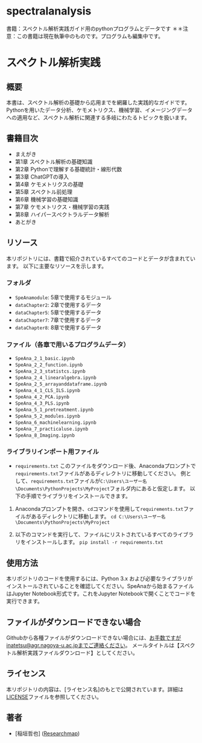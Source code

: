 # spectralanalysis
書籍：スペクトル解析実践ガイド用のpythonプログラムとデータです
＊＊注意：この書籍は現在執筆中のものです。プログラムも編集中です。
# スペクトル解析実践

## 概要
本書は、スペクトル解析の基礎から応用までを網羅した実践的なガイドです。
Pythonを用いたデータ分析、ケモメトリクス、機械学習、イメージングデータへの適用など、スペクトル解析に関連する多岐にわたるトピックを扱います。

## 書籍目次
- まえがき
- 第1章 スペクトル解析の基礎知識
- 第2章 Pythonで理解する基礎統計・線形代数
- 第3章 ChatGPTの導入
- 第4章 ケモメトリクスの基礎
- 第5章 スペクトル前処理
- 第6章 機械学習の基礎知識
- 第7章 ケモメトリクス・機械学習の実践
- 第8章 ハイパースぺクトラルデータ解析
- あとがき

## リソース
本リポジトリには、書籍で紹介されているすべてのコードとデータが含まれています。
以下に主要なリソースを示します。

### フォルダ
- `SpeAnamodule`: 5章で使用するモジュール
- `dataChapter2`: 2章で使用するデータ
- `dataChapter5`: 5章で使用するデータ
- `dataChapter7`: 7章で使用するデータ
- `dataChapter8`: 8章で使用するデータ

### ファイル（各章で用いるプログラムデータ）
- `SpeAna_2_1_basic.ipynb`
- `SpeAna_2_2_function.ipynb`
- `SpeAna_2_3_statistcs.ipynb`
- `SpeAna_2_4_linearalgebra.ipynb`
- `SpeAna_2_5_arrayanddataframe.ipynb`
- `SpeAna_4_1_CLS_ILS.ipynb`
- `SpeAna_4_2_PCA.ipynb`
- `SpeAna_4_3_PLS.ipynb`
- `SpeAna_5_1_pretreatment.ipynb`
- `SpeAna_5_2_modules.ipynb`
- `SpeAna_6_machinelearning.ipynb`
- `SpeAna_7_practicaluse.ipynb`
- `SpeAna_8_Imaging.ipynb`


### ライブラリインポート用ファイル
- `requirements.txt`
このファイルをダウンロード後、Anacondaプロンプトで`requirements.txt`ファイルがあるディレクトリに移動してください。
例として、`requirements.txt`ファイルが`C:\Users\ユーザー名\Documents\PythonProjects\MyProject`フォルダ内にあると仮定します。
以下の手順でライブラリをインストールできます。

1. Anacondaプロンプトを開き、`cd`コマンドを使用して`requirements.txt`ファイルがあるディレクトリに移動します。
`cd C:\Users\ユーザー名\Documents\PythonProjects\MyProject`


2. 以下のコマンドを実行して、ファイルにリストされているすべてのライブラリをインストールします。
`pip install -r requirements.txt`



## 使用方法
本リポジトリのコードを使用するには、Python 3.x および必要なライブラリがインストールされていることを確認してください。SpeAnaから始まるファイルはJupyter Notebook形式です。これをJupyter Notebookで開くことでコードを実行できます。

## ファイルがダウンロードできない場合
Githubから各種ファイルがダウンロードできない場合には、お手数ですがinatetsu@agr.nagoya-u.ac.jpまでご連絡ください。
メールタイトルは【スペクトル解析実践ファイルダウンロード】としてください。

## ライセンス
本リポジトリの内容は、[ライセンス名]のもとで公開されています。詳細は[LICENSE](LICENSE)ファイルを参照してください。

## 著者
- [稲垣哲也] ([Researchmap](https://researchmap.jp/inatetsu25/))
